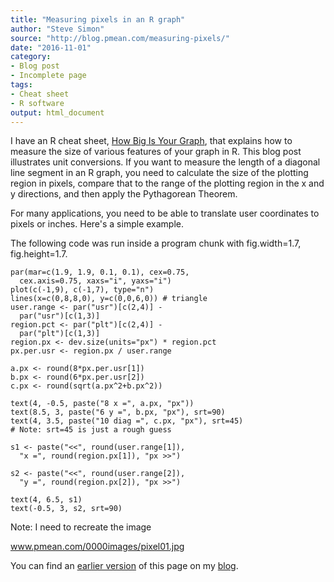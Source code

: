 ```yaml
---
title: "Measuring pixels in an R graph"
author: "Steve Simon"
source: "http://blog.pmean.com/measuring-pixels/"
date: "2016-11-01"
category: 
- Blog post
- Incomplete page
tags:
- Cheat sheet
- R software
output: html_document
---
```


I have an R cheat sheet, [How Big Is Your Graph](../cheatsheets/index.html), that explains how to measure the size of various features of your graph in R. This blog post illustrates unit conversions. If you want to measure the length of a diagonal line segment in an R graph, you need to calculate the size of the plotting region in pixels, compare that to the range of the plotting region in the x and y directions, and then apply the Pythagorean Theorem.

<!---More--->

For many applications, you need to be able to translate user coordinates to pixels or inches. Here's a simple example.

The following code was run inside a program chunk with fig.width=1.7, fig.height=1.7.

``` {r}
par(mar=c(1.9, 1.9, 0.1, 0.1), cex=0.75,
  cex.axis=0.75, xaxs="i", yaxs="i")
plot(c(-1,9), c(-1,7), type="n")
lines(x=c(0,8,8,0), y=c(0,0,6,0)) # triangle
user.range <- par("usr")[c(2,4)] -
  par("usr")[c(1,3)]
region.pct <- par("plt")[c(2,4)] - 
  par("plt")[c(1,3)]
region.px <- dev.size(units="px") * region.pct
px.per.usr <- region.px / user.range

a.px <- round(8*px.per.usr[1])
b.px <- round(6*px.per.usr[2])
c.px <- round(sqrt(a.px^2+b.px^2))

text(4, -0.5, paste("8 x =", a.px, "px"))
text(8.5, 3, paste("6 y =", b.px, "px"), srt=90)
text(4, 3.5, paste("10 diag =", c.px, "px"), srt=45)
# Note: srt=45 is just a rough guess

s1 <- paste("<<", round(user.range[1]),
  "x =", round(region.px[1]), "px >>")

s2 <- paste("<<", round(user.range[2]),
  "y =", round(region.px[2]), "px >>")

text(4, 6.5, s1)
text(-0.5, 3, s2, srt=90)
```

Note: I need to recreate the image

www.pmean.com/0000images/pixel01.jpg

You can find an [earlier version][sim1] of this page on my [blog][sim2].

[sim1]: http://blog.pmean.com/measuring-pixels/
[sim2]: http://blog.pmean.com
